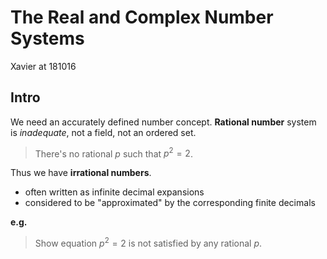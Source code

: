 # The Real and Complex Number Systems

Xavier at 181016

## Intro

We need ﻿an accurately defined number concept. **Rational number** system is *inadequate*, not a field, not an ordered set.

> There's no rational $p$ such that $p^2=2$.

Thus we have **irrational numbers**.

- often written as infinite decimal expansions
- considered to be "approximated" by the corresponding finite decimals

**e.g.**

> Show equation $p^2=2$ is not satisfied by any rational $p$.



